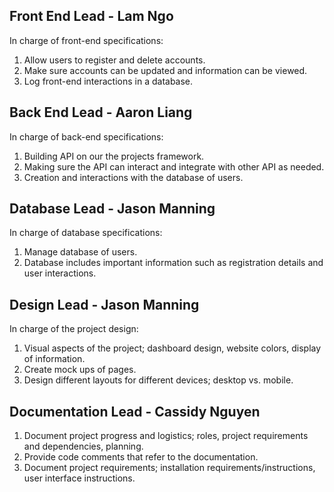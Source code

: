 ## Front End Lead - Lam Ngo

In charge of front-end specifications:
1. Allow users to register and delete accounts.
2. Make sure accounts can be updated and information can be viewed.
3. Log front-end interactions in a database.

## Back End Lead - Aaron Liang

In charge of back-end specifications:
1. Building API on our the projects framework.
2. Making sure the API can interact and integrate with other API as needed.
3. Creation and interactions with the database of users.

## Database Lead - Jason Manning

In charge of database specifications:
1. Manage database of users.
2. Database includes important information such as registration details and user interactions.

## Design Lead - Jason Manning

In charge of the project design:
1. Visual aspects of the project; dashboard design, website colors, display of information.
2. Create mock ups of pages.
3. Design different layouts for different devices; desktop vs. mobile.

## Documentation Lead - Cassidy Nguyen

1. Document project progress and logistics; roles, project requirements and dependencies, planning.
2. Provide code comments that refer to the documentation.
3. Document project requirements; installation requirements/instructions, user interface instructions.